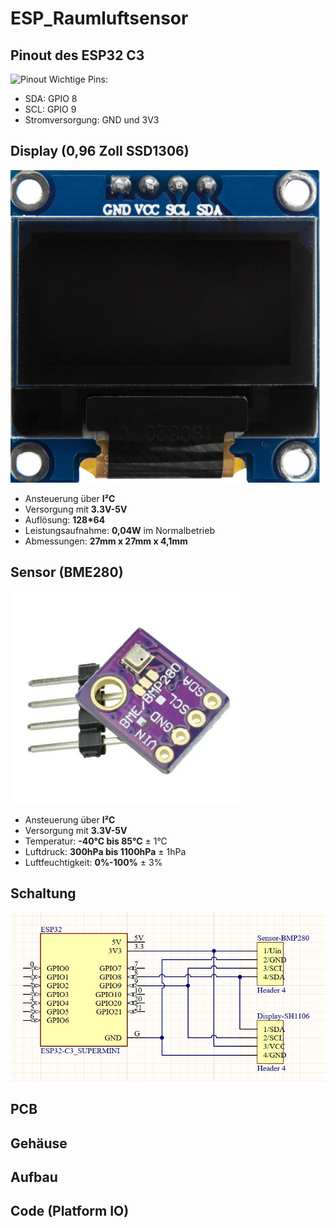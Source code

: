 # ESP_Raumluftsensor
## Pinout des ESP32 C3
![Pinout](/Bilder/esp32-c3-supermini_pinout.png)
Wichtige Pins:
+ SDA: GPIO 8
+ SCL: GPIO 9
+ Stromversorgung: GND und 3V3

## Display (0,96 Zoll SSD1306)
![Display](Display.png)

+ Ansteuerung über **I²C**
+ Versorgung mit **3.3V-5V**
+ Auflösung: **128*64**
+ Leistungsaufnahme: **0,04W** im Normalbetrieb
+ Abmessungen: **27mm x 27mm x 4,1mm**

## Sensor (BME280)
![Sensor](BME280.png)

+ Ansteuerung über **I²C**
+ Versorgung mit **3.3V-5V**
+ Temperatur: **-40°C bis 85°C** ± 1°C
+ Luftdruck: **300hPa bis 1100hPa** ± 1hPa
+ Luftfeuchtigkeit: **0%-100%** ± 3%

## Schaltung
![Schaltung](Schaltung.jpg)

## PCB

## Gehäuse

## Aufbau

## Code (Platform IO)